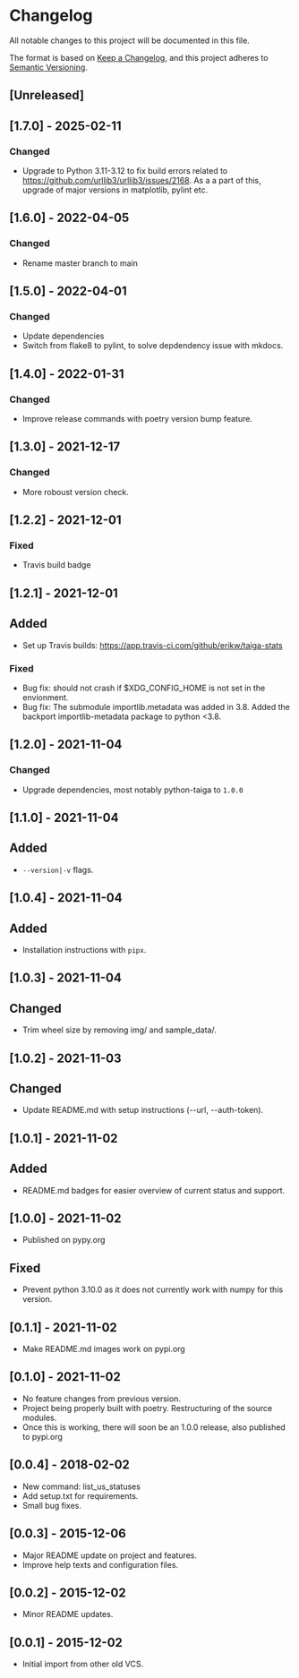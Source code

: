 # Changelog
All notable changes to this project will be documented in this file.

The format is based on [Keep a Changelog](https://keepachangelog.com/en/1.0.0/),
and this project adheres to [Semantic Versioning](https://semver.org/spec/v2.0.0.html).

## [Unreleased]
## [1.7.0] - 2025-02-11
### Changed
- Upgrade to Python 3.11-3.12 to fix build errors related to https://github.com/urllib3/urllib3/issues/2168. As a a part of this, upgrade of major versions in matplotlib, pylint etc.

## [1.6.0] - 2022-04-05
### Changed
- Rename master branch to main

## [1.5.0] - 2022-04-01
### Changed
- Update dependencies
- Switch from flake8 to pylint, to solve depdendency issue with mkdocs.

## [1.4.0] - 2022-01-31
### Changed
- Improve release commands with poetry version bump feature.

## [1.3.0] - 2021-12-17
### Changed
- More roboust version check.

## [1.2.2] - 2021-12-01
### Fixed
- Travis build badge

## [1.2.1] - 2021-12-01
## Added
- Set up Travis builds: https://app.travis-ci.com/github/erikw/taiga-stats
### Fixed
- Bug fix: should not crash if $XDG_CONFIG_HOME is not set in the envionment.
- Bug fix: The submodule importlib.metadata was added in 3.8. Added the backport importlib-metadata package to python <3.8.

## [1.2.0] - 2021-11-04
### Changed
- Upgrade dependencies, most notably python-taiga to `1.0.0`

## [1.1.0] - 2021-11-04
## Added
- `--version|-v` flags.

## [1.0.4] - 2021-11-04
## Added
- Installation instructions with `pipx`.

## [1.0.3] - 2021-11-04
## Changed
- Trim wheel size by removing img/ and sample_data/.

## [1.0.2] - 2021-11-03
## Changed
- Update README.md with setup instructions (--url, --auth-token).

## [1.0.1] - 2021-11-02
## Added
- README.md badges for easier overview of current status and support.

## [1.0.0] - 2021-11-02
- Published on pypy.org

## Fixed
- Prevent python 3.10.0 as it does not currently work with numpy for this version.

## [0.1.1] - 2021-11-02
- Make README.md images work on pypi.org

## [0.1.0] - 2021-11-02
- No feature changes from previous version.
- Project being properly built with poetry. Restructuring of the source modules.
- Once this is working, there will soon be an 1.0.0 release, also published to pypi.org

## [0.0.4] - 2018-02-02
- New command: list_us_statuses
- Add setup.txt for requirements.
- Small bug fixes.

## [0.0.3] - 2015-12-06
- Major README update on project and features.
- Improve help texts and configuration files.

## [0.0.2] - 2015-12-02
- Minor README updates.

## [0.0.1] - 2015-12-02
- Initial import from other old VCS.
